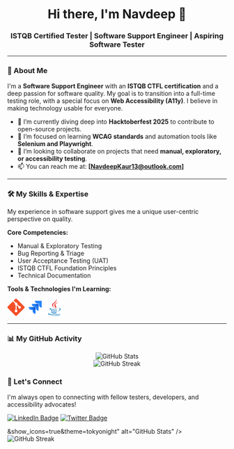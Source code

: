 <h1 align="center">Hi there, I'm Navdeep 👋</h1>
<h3 align="center">ISTQB Certified Tester | Software Support Engineer | Aspiring Software Tester</h3>

---

### 🤵 About Me

I'm a **Software Support Engineer** with an **ISTQB CTFL certification** and a deep passion for software quality. My goal is to transition into a full-time testing role, with a special focus on **Web Accessibility (A11y)**. I believe in making technology usable for everyone.

- 🔭 I’m currently diving deep into **Hacktoberfest 2025** to contribute to open-source projects.
- 🌱 I’m focused on learning **WCAG standards** and automation tools like **Selenium and Playwright**.
- 🤝 I’m looking to collaborate on projects that need **manual, exploratory, or accessibility testing**.
- 📫 You can reach me at: **[NavdeepKaur13@outlook.com]**

---

### 🛠️ My Skills & Expertise

My experience in software support gives me a unique user-centric perspective on quality.

**Core Competencies:**
- Manual & Exploratory Testing
- Bug Reporting & Triage
- User Acceptance Testing (UAT)
- ISTQB CTFL Foundation Principles
- Technical Documentation

**Tools & Technologies I'm Learning:**
<p align="left">
  <img src="https://raw.githubusercontent.com/devicons/devicon/master/icons/git/git-original.svg" alt="Git" width="40" height="40"/>
  <img src="https://raw.githubusercontent.com/devicons/devicon/master/icons/jira/jira-original.svg" alt="Jira" width="40" height="40"/>
  <img src="https://raw.githubusercontent.com/devicons/devicon/master/icons/java/java-original.svg" alt="Java" width="40" height="40"/>
</p>

---

### 📊 My GitHub Activity

<p align="center">
  <img src="https://github-readme-stats.vercel.app/api?username=Navdeeepdhillon17&show_icons=true&theme=tokyonight" alt="GitHub Stats" />
  <br/>
  <img src="https://streak-stats.demolab.com/?user=Navdeeepdhillon17&theme=tokyonight" alt="GitHub Streak" />
</p>


### 🤝 Let's Connect

I'm always open to connecting with fellow testers, developers, and accessibility advocates!

<p align="left">
  <a href="[https://www.linkedin.com/in/navdeep-kaur-b70943277/]" target="_blank"><img src="https://img.shields.io/badge/LinkedIn-0077B5?style=for-the-badge&logo=linkedin&logoColor=white" alt="LinkedIn Badge"/></a>
  <a href="[https://x.com/_navdeeep_?s=21]" target="_blank"><img src="https://img.shields.io/badge/Twitter-1DA1F2?style=for-the-badge&logo=twitter&logoColor=white" alt="Twitter Badge"/></a>
</p>&show_icons=true&theme=tokyonight" alt="GitHub Stats" />
  <br/>
  <img src="https://streak-stats.demolab.com/?user=Navdeeepdhillon17&theme=tokyonight" alt="GitHub Streak" />
</p>
